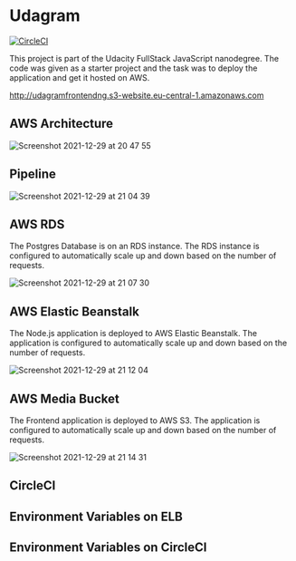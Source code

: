 # Udagram

[![CircleCI](https://circleci.com/gh/ngozi-ekekwe/udagram/tree/main.svg?style=svg)](https://circleci.com/gh/ngozi-ekekwe/udagram/tree/main)


This project is part of the Udacity FullStack JavaScript nanodegree. The code was given as a starter project and the task was to deploy the application and get it hosted on AWS.

http://udagramfrontendng.s3-website.eu-central-1.amazonaws.com


## AWS Architecture

![Screenshot 2021-12-29 at 20 47 55](https://user-images.githubusercontent.com/11598255/147698283-e1ff7732-611f-445b-bb99-54099950504a.png)


## Pipeline

![Screenshot 2021-12-29 at 21 04 39](https://user-images.githubusercontent.com/11598255/147699415-77182c77-fbd4-420e-832f-3b82ffa33224.png)




## AWS RDS 

The Postgres Database is on an RDS instance. The RDS instance is configured to automatically scale up and down based on the number of requests.

![Screenshot 2021-12-29 at 21 07 30](https://user-images.githubusercontent.com/11598255/147699732-cdc643b5-b8b0-4ec9-a257-47a522991688.png)



## AWS Elastic Beanstalk

The Node.js application is deployed to AWS Elastic Beanstalk. The application is configured to automatically scale up and down based on the number of requests.

![Screenshot 2021-12-29 at 21 12 04](https://user-images.githubusercontent.com/11598255/147699865-33f71ecc-553f-4b37-8d30-8e2a7aea0da1.png)



## AWS Media Bucket

The Frontend application is deployed to AWS S3. The application is configured to automatically scale up and down based on the number of requests.

![Screenshot 2021-12-29 at 21 14 31](https://user-images.githubusercontent.com/11598255/147699983-bd6ff5b5-96bc-4dac-9e86-3dbb3ce948ef.png)



## CircleCI 



## Environment Variables on ELB


## Environment Variables on CircleCI





